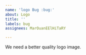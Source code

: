```yaml
---
name: 'logo Bug :bug:'
about: Logo
title: ''
labels: bug
assignees: MarOuanEElHiTaRY

---
```


We need a better quality logo image.
